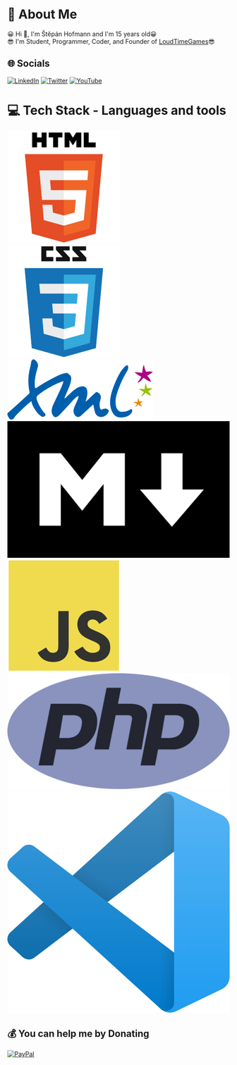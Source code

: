 # 💫 About Me
😀 Hi 👋, I'm Štěpán Hofmann and I'm 15 years old😀<br>😎 I'm Student, Programmer, Coder, and Founder of [LoudTimeGames](https://www.gamejolt.com/invite/LoudTimeGames)😎<br>

## 🌐 Socials
[![LinkedIn](https://img.shields.io/badge/LinkedIn-%230077B5.svg?logo=linkedin&logoColor=white)](https://linkedin.com/in/štěpán-hofmann-b3264b22b) [![Twitter](https://img.shields.io/badge/Twitter-%231DA1F2.svg?logo=Twitter&logoColor=white)](https://twitter.com/stepanhofmann26) [![YouTube](https://img.shields.io/badge/YouTube-%23FF0000.svg?logo=YouTube&logoColor=white)](https://youtube.com/@neonek2637) 

# 💻 Tech Stack - Languages and tools
[![HTML5](https://raw.githubusercontent.com/devicons/devicon/master/icons/html5/html5-original-wordmark.svg)](https://www.w3.org/html/) [![CSS3](https://raw.githubusercontent.com/devicons/devicon/master/icons/css3/css3-original-wordmark.svg)](https://www.w3schools.com/css/) [![XML](https://github.com/neonek26/testgraph2/blob/main/Extensible_Markup_Language_(XML)_logo.svg.png)](https://www.w3.org/XML/) [![Markdown](https://github.com/neonek26/testgraph2/blob/main/markdown_inte-1024x630.png)](https://daringfireball.net/projects/markdown/) [![JavaScript](https://raw.githubusercontent.com/devicons/devicon/master/icons/javascript/javascript-original.svg)](https://developer.mozilla.org/en-US/docs/Web/JavaScript) [![PHP](https://github.com/neonek26/testgraph2/blob/main/php-logo.png)](https://www.php.net/) [![VSCode](https://github.com/neonek26/testgraph2/blob/main/Visual_Studio_Code_1.35_icon.svg.png)](https://code.visualstudio.com/)

## 💰 You can help me by Donating
[![PayPal](https://img.shields.io/badge/PayPal-00457C?style=for-the-badge&logo=paypal&logoColor=white)](https://paypal.me/stepanhofmann) 
